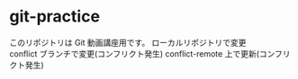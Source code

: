 # git-practice

このリポジトリは Git 動画講座用です。
ローカルリポジトリで変更  
conflict ブランチで変更(コンフリクト発生)
conflict-remote 上で更新(コンフリクト発生)
